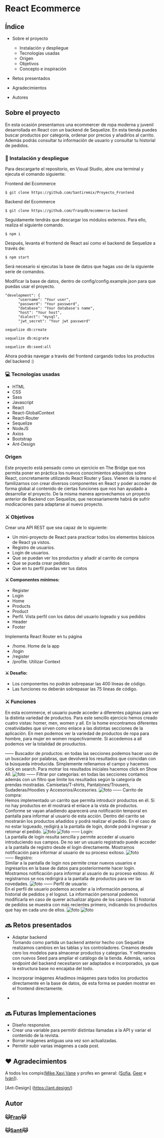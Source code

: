 #  React Ecommerce

## Índice

* Sobre el proyecto
    * Instalación y despliegue
    * Tecnologías usadas
    * Origen
    * Objetivos
    * Concepto e inspiración

* Retos presentados

* Agradecimientos

* Autores

## Sobre el proyecto

En esta ocasión presentamos una ecommercer de ropa moderna y juvenil desarrollada en React con un backend de Sequelize.  En esta tienda puedes buscar productos por categoría, ordenar por precios y añadirlos al carrito. Además podrás consultar tu información de usuario y consultar tu historial de pedidos. 

### 💫 Instalación y despliegue

Para descargarte el repositorio, en Visual Studio, abre una terminal y ejecuta el comando siguiente:


Frontend del Ecommerce
```
$ git clone https://github.com/Santiremix/Proyecto_Frontend
```
Backend del Ecommerce
```
$ git clone https://github.com/franpd8/ecommerce-backend
```

 Seguidamente tendrás que descargar los módulos externos. Para ello, realiza el siguiente comando.

```
$ npm i
```

Después, levanta el frontend de React así como el backend de Sequelize a través de:

```
$ npm start
```
Será necesario si ejecutas la base de datos que hagas uso de la siguiente serie de comandos. 

Modificar la base de datos, dentro de config/config.example.json para que puedas usar el proyecto.
```
"development": {
      "username": "Your user", 
      "password": "Your password",
      "database": "Your database's name",
      "host": "Your host",
      "dialect": "mysql",
      "jwt_secret": "Your jwt password"
```

```
sequelize db:create

sequelize db:migrate

sequelize db:seed:all
```

Ahora podrás navegar a través del frontend cargando todos los productos del backend :) 

### 💻 Tecnologías usadas

* HTML
* CSS
* Sass
* Javascript
* React
* React-GlobalContext
* React-Router
* Sequelize 
* NodeJS 
* Axios 
* Bootstrap
* Ant-Design 

### Origen

Este proyecto está pensado como un ejercicio en The Bridge que nos permita poner en práctica los nuevos conocimientos adquiridos sobre React, concretamente utilizando React Router y Sass. Vienen de la mano el familizarnos con crear diversos componentes en React y poder acceder de forma global al contenido de ciertas funciones que nos han ayudado a desarrollar el proyecto.  De la misma manera aprovechamos un proyecto anterior de Backend con Sequelize, que necesariamente habrá de sufrir modicaciones para adaptarse al nuevo proyecto. 

### ⚔️ Objetivos

Crear una API REST que sea capaz de lo siguiente:
* Un mini-proyecto de React para practicar todos los elementos básicos de React ya vistos.
* Registro de usuarios.
* Login de usuarios.
* Que se puedan ver los productos  y añadir al carrito de compra
* Que se pueda crear pedidos
* Que en tu perfil puedas ver tus datos

#### ⚔️ Componentes mínimos:
* Register
* Login
* Home
* Products
* Product
* Perfil. Vista perfil con los datos del usuario logeado y sus pedidos
* Header
* Footer

Implementa React Router en tu página
* /home. Home de la app
* /login
* /register
* /profile. 
Utilizar Context 

#### ⚔️ Desafío:
* Los componentes no podrán sobrepasar las 400 líneas de código.
* Las funciones no deberán sobrepasar las 75 líneas de código.

### ⚔️ Funciones

En esta ecommerce, el usuario puede acceder a diferentes páginas para ver la distinta variedad de productos. Para este sencillo ejercicio hemos creado cuatro vistas: homer, men, women y all.  En la home encontramos diferentes creatividades que sirven como enlace a las distintas secciones de la aplicación. En men podemos ver la variedad de productos de ropa para hombre, para mujer en women respectivamente. Si accedemos a all podemos ver la totalidad de prouductos. 


—— Buscador de productos: en todas las secciones podemos hacer uso de un buscador por palabras, que devolverá los resultados que coincidan con la búsqueda introducida. Simplemente rellenamos el campo y hacemos click en search. Para motrar los resultados iniciales hacemos click en Show All. 
![foto](https://i.imgur.com/4i86nMj.png)
—— Filtrar por categorías: en todas las secciones contamos además con un filtro que limite los resultados según la categoría de prendas mostradas. Camisetas/T-shirts, Pantalones/Trousers, Sudaderas/Hoodies y Accesorios/Accesories. 
![foto](https://i.imgur.com/feQChyO.png)
—— Carrito de compra:<br>
 Hemos implementado un carrito que permita introducir productos en él. Si no hay productos en él mostrará el enlace a la vista de productos. Conforme se vayan añadiendo aparecerá una notificación temporal en pantalla para informar al usuario de esta acción. Dentro del carrito se mostrarán los productos añadidos y podrá realizar el pedido. En el caso de no estar logueado, redigirá a la pantalla de login, donde podrá ingresar y retomar el pedido. 
![foto](https://i.imgur.com/2etidth.png)
![foto](https://i.imgur.com/HKPywMP.png)
—— Login: <br>
La pantalla de login resulta sencilla y permite acceder al usuario introduciendo sus campos. De no ser un usuario registrado puede acceder a la pantalla de registro desde el login directamente. Mostramos notificación para informar al usuario de su proceso exitoso.
![foto](https://i.imgur.com/Q7wSncF.png)
—— Registro: <br>
Similar a la pantalla de login nos permite crear nuevos usuarios e ingresarlos en la base de datos para posteriormente hacer login. Mostramos notificación para informar al usuario de su proceso exitoso. Al registrarnos se nos redirigirá a la pantalla de productos para ver las novedades. 
![foto](https://i.imgur.com/VVlzRV7.png)
—— Perfil de usuario: <br>
En el perfil de usuario podemos acceder a la información persona, al historial de pedidos y el logout. La información personal podemos modificarla en caso de querer actualizar alguno de los campos.  El historial de pedidos se muestra con más recientes primero, indicando los productos que hay en cada uno de ellos. 
![foto](https://i.imgur.com/NjspMGw.png)
![foto](https://i.imgur.com/b8HQOFH.png)
## 🔜 Retos presentados

* Adaptar backend <br>
Tomando como partida un backend anterior hecho con Sequelize realizamos cambios en las tablas y los controladores. Creamos desde cero los modelos para almacenar productos y categorias. Y rellenamos con nuevos Seed para ampliar el catálogo de la tienda.  Además, varios endpoint del backend necesitaron ser adaptados e incorporados, ya que la estructura base no encajaba del todo. 
* Incorporar imágenes 
Añadimos imágenes para todos los productos directamente en la base de datos, de esta forma se pueden mostrar en el frontend directamente. 

* 


## 🔜 Futuras Implementaciones

* Diseño responsive. 
* Crear una variable para permitir distintas llamadas a la API y variar el contenido de la revista. 
* Borrar imágenes antiguas una vez son actualizadas. 
* Permitir subir varias imágenes a cada post.


##  ♥️ Agradecimientos

A todos los compis([Mike](https://github.com/MrSetOne),[Xavi](https://github.com/xavi-mat),[Vane](https://github.com/vaneebg/) y profes en general: ([Sofía](https://github.com/SofiaPinilla), [Geer](https://github.com/GeerDev) e [Iván](https://github.com/ivanpuebla10)]).



[Ant-Design] (https://ant.design/)
## Autor

### 🐱[Fran](https://github.com/franpd8)🐱
### 🐱[Santi](https://github.com/Santiremix)🐱
